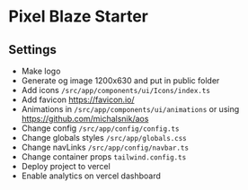 # Pixel Blaze Starter

## Settings

- Make logo
- Generate og image 1200x630 and put in public folder
- Add icons `/src/app/components/ui/Icons/index.ts`
- Add favicon <https://favicon.io/>
- Animations in `/src/app/components/ui/animations` or using <https://github.com/michalsnik/aos>
- Change config `/src/app/config/config.ts`
- Change globals styles `/src/app/globals.css`
- Change navLinks `/src/app/config/navbar.ts`
- Change container props `tailwind.config.ts`
- Deploy project to vercel
- Enable analytics on vercel dashboard
